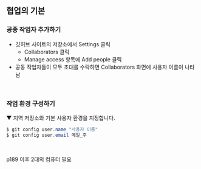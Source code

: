 ## 협업의 기본
### 공종 작업자 추가하기
- 깃허브 사이트의 저장소에서 Settings 클릭
  - Collaborators 클릭
  - Manage access 항목에 Add people 클릭
- 공동 작업자들이 모두 초대를 수락하면 Collaborators 화면에 사용자 이름이 나타남

<br>

### 작업 환경 구성하기
▼ 지역 저장소와 기본 사용자 환경을 지정합니다.
```c#
$ git config user.name "사용자 이름"
$ git config user.email 메일_주
```

<br>

p189 이후 2대의 컴퓨터 필요
